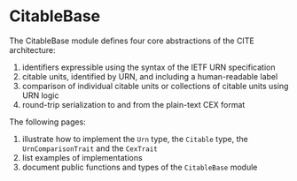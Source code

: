 # CitableBase

The CitableBase module defines four core abstractions of the CITE architecture:

1. identifiers expressible using the syntax of the IETF URN specification
2. citable units, identified by URN, and including a human-readable label
3. comparison of individual citable units or collections of citable units using URN logic
4. round-trip serialization to and from the plain-text CEX format

The following pages:

1. illustrate how to implement the `Urn` type, the `Citable` type, the `UrnComparisonTrait` and the `CexTrait`
2. list examples of implementations
3. document public functions and types of the `CitableBase` module

